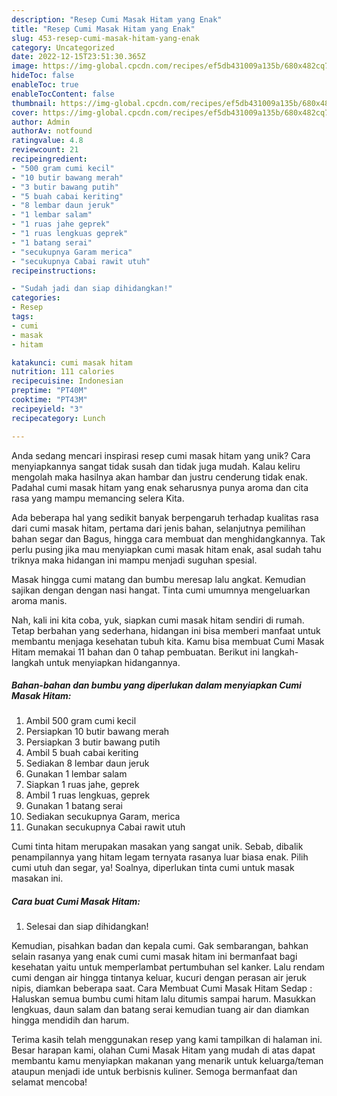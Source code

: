 ```yaml
---
description: "Resep Cumi Masak Hitam yang Enak"
title: "Resep Cumi Masak Hitam yang Enak"
slug: 453-resep-cumi-masak-hitam-yang-enak
category: Uncategorized
date: 2022-12-15T23:51:30.365Z
image: https://img-global.cpcdn.com/recipes/ef5db431009a135b/680x482cq70/cumi-masak-hitam-foto-resep-utama.jpg
hideToc: false
enableToc: true
enableTocContent: false
thumbnail: https://img-global.cpcdn.com/recipes/ef5db431009a135b/680x482cq70/cumi-masak-hitam-foto-resep-utama.jpg
cover: https://img-global.cpcdn.com/recipes/ef5db431009a135b/680x482cq70/cumi-masak-hitam-foto-resep-utama.jpg
author: Admin
authorAv: notfound
ratingvalue: 4.8
reviewcount: 21
recipeingredient:
- "500 gram cumi kecil"
- "10 butir bawang merah"
- "3 butir bawang putih"
- "5 buah cabai keriting"
- "8 lembar daun jeruk"
- "1 lembar salam"
- "1 ruas jahe geprek"
- "1 ruas lengkuas geprek"
- "1 batang serai"
- "secukupnya Garam merica"
- "secukupnya Cabai rawit utuh"
recipeinstructions:

- "Sudah jadi dan siap dihidangkan!"
categories:
- Resep
tags:
- cumi
- masak
- hitam

katakunci: cumi masak hitam 
nutrition: 111 calories
recipecuisine: Indonesian
preptime: "PT40M"
cooktime: "PT43M"
recipeyield: "3"
recipecategory: Lunch

---
```





Anda sedang mencari inspirasi resep cumi masak hitam yang unik? Cara menyiapkannya sangat tidak susah dan tidak juga mudah. Kalau keliru mengolah maka hasilnya akan hambar dan justru cenderung tidak enak. Padahal cumi masak hitam yang enak seharusnya punya aroma dan cita rasa yang mampu memancing selera Kita.





Ada beberapa hal yang sedikit banyak berpengaruh terhadap kualitas rasa dari cumi masak hitam, pertama dari jenis bahan, selanjutnya pemilihan bahan segar dan Bagus, hingga cara membuat dan menghidangkannya. Tak perlu pusing jika mau menyiapkan cumi masak hitam enak,      asal sudah tahu triknya maka hidangan ini mampu menjadi suguhan spesial.














Masak hingga cumi matang dan bumbu meresap lalu angkat. Kemudian sajikan dengan dengan nasi hangat. Tinta cumi umumnya mengeluarkan aroma manis.






Nah, kali ini kita coba, yuk, siapkan cumi masak hitam sendiri di rumah. Tetap berbahan yang sederhana, hidangan ini bisa memberi manfaat untuk membantu menjaga kesehatan tubuh kita. Kamu bisa membuat Cumi Masak Hitam memakai 11 bahan dan 0 tahap pembuatan. Berikut ini langkah-langkah untuk menyiapkan hidangannya.

<!--inarticleads1-->

##### Bahan-bahan dan bumbu yang diperlukan dalam menyiapkan Cumi Masak Hitam:

1. Ambil 500 gram cumi kecil
1. Persiapkan 10 butir bawang merah
1. Persiapkan 3 butir bawang putih
1. Ambil 5 buah cabai keriting
1. Sediakan 8 lembar daun jeruk
1. Gunakan 1 lembar salam
1. Siapkan 1 ruas jahe, geprek
1. Ambil 1 ruas lengkuas, geprek
1. Gunakan 1 batang serai
1. Sediakan secukupnya Garam, merica
1. Gunakan secukupnya Cabai rawit utuh


Cumi tinta hitam merupakan masakan yang sangat unik. Sebab, dibalik penampilannya yang hitam legam ternyata rasanya luar biasa enak. Pilih cumi utuh dan segar, ya! Soalnya, diperlukan tinta cumi untuk masak masakan ini. 

<!--inarticleads2-->

##### Cara buat Cumi Masak Hitam:


1. Selesai dan siap dihidangkan!

Kemudian, pisahkan badan dan kepala cumi. Gak sembarangan, bahkan selain rasanya yang enak cumi cumi masak hitam ini bermanfaat bagi kesehatan yaitu untuk memperlambat pertumbuhan sel kanker. Lalu rendam cumi dengan air hingga tintanya keluar, kucuri dengan perasan air jeruk nipis, diamkan beberapa saat. Cara Membuat Cumi Masak Hitam Sedap : Haluskan semua bumbu cumi hitam lalu ditumis sampai harum. Masukkan lengkuas, daun salam dan batang serai kemudian tuang air dan diamkan hingga mendidih dan harum. 

Terima kasih telah menggunakan resep yang kami tampilkan di halaman ini. Besar harapan kami, olahan Cumi Masak Hitam yang mudah di atas dapat membantu kamu menyiapkan makanan yang menarik untuk keluarga/teman ataupun menjadi ide untuk berbisnis kuliner. Semoga bermanfaat dan selamat mencoba!
